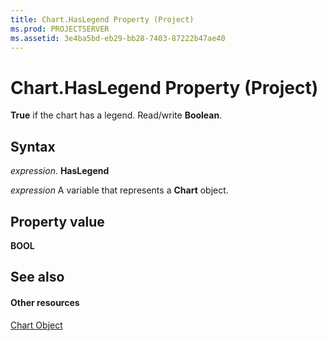 ```yaml
---
title: Chart.HasLegend Property (Project)
ms.prod: PROJECTSERVER
ms.assetid: 3e4ba5bd-eb29-bb28-7403-87222b47ae40
---
```



# Chart.HasLegend Property (Project)
 **True** if the chart has a legend. Read/write **Boolean**.

## Syntax

 _expression_. **HasLegend**

 _expression_ A variable that represents a **Chart** object.


## Property value

 **BOOL**


## See also


#### Other resources


[Chart Object](chart-object-project.md)
